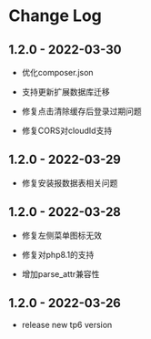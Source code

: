 # Change Log

## 1.2.0 - 2022-03-30

* 优化composer.json

* 支持更新扩展数据库迁移

* 修复点击清除缓存后登录过期问题

* 修复CORS对cloudId支持

## 1.2.0 - 2022-03-29

* 修复安装报数据表相关问题

## 1.2.0 - 2022-03-28

* 修复左侧菜单图标无效

* 修复对php8.1的支持

* 增加parse_attr兼容性

## 1.2.0 - 2022-03-26

* release new tp6 version
